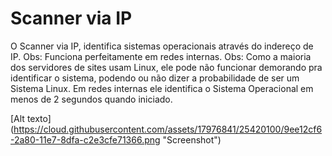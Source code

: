 # Scanner via IP
O Scanner via IP, identifica sistemas operacionais através do indereço de IP.
Obs: Funciona perfeitamente em redes internas.
Obs: Como a maioria dos servidores de sites usam Linux, ele pode não funcionar demorando pra identificar o sistema,
podendo ou não dizer a probabilidade de ser um Sistema Linux.
Em redes internas ele identifica o Sistema Operacional em menos de 2 segundos quando iniciado.

[Alt texto] (https://cloud.githubusercontent.com/assets/17976841/25420100/9ee12cf6-2a80-11e7-8dfa-c2e3cfe71366.png "Screenshot")
